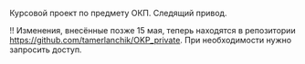 Курсовой проект по предмету ОКП. Следящий привод.

!! Изменения, внесённые позже 15 мая, теперь находятся в репозитории https://github.com/tamerlanchik/OKP_private.
При необходимости нужно запросить доступ.
